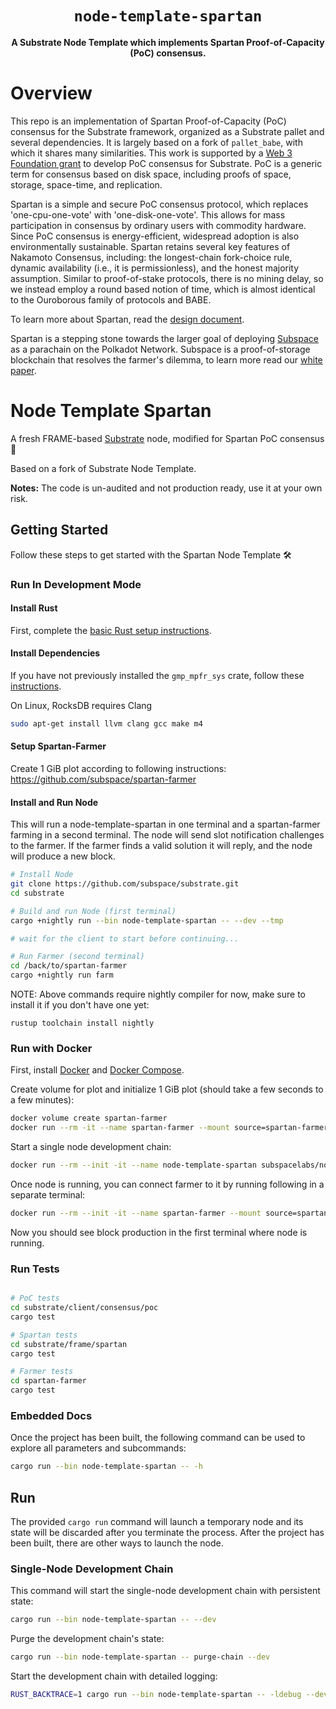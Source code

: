 <div align="center">

  <h1><code>node-template-spartan</code></h1>

  <strong>A Substrate Node Template which implements Spartan Proof-of-Capacity (PoC) consensus.</strong>

</div>

# Overview

This repo is an implementation of Spartan Proof-of-Capacity (PoC) consensus for the Substrate framework, organized as a Substrate pallet and several dependencies. It is largely based on a fork of `pallet_babe`, with which it shares many similarities. This work is supported by a [Web 3 Foundation grant](https://github.com/w3f/Open-Grants-Program/blob/master/applications/spartan_poc_consensus_module.md) to develop PoC consensus for Substrate. PoC is a generic term for consensus based on disk space, including proofs of space, storage, space-time, and replication.

Spartan is a simple and secure PoC consensus protocol, which replaces 'one-cpu-one-vote' with 'one-disk-one-vote'. This allows for mass participation in consensus by ordinary users with commodity hardware. Since PoC consensus is energy-efficient, widespread adoption is also environmentally sustainable. Spartan retains several key features of Nakamoto Consensus, including: the longest-chain fork-choice rule, dynamic availability (i.e., it is permissionless), and the honest majority assumption. Similar to proof-of-stake protocols, there is no mining delay, so we instead employ a round based notion of time, which is almost identical to the Ouroborous family of protocols and BABE.

To learn more about Spartan, read the [design document](https://github.com/subspace/substrate/blob/poc/frame/spartan/design.md).

Spartan is a stepping stone towards the larger goal of deploying [Subspace](https://www.subspace.network/) as a parachain on the Polkadot Network. Subspace is a proof-of-storage blockchain that resolves the farmer's dilemma, to learn more read our <a href="https://drive.google.com/file/d/1v847u_XeVf0SBz7Y7LEMXi72QfqirstL/view">white paper</a>.

# Node Template Spartan

A fresh FRAME-based [Substrate](https://www.substrate.io/) node, modified for Spartan PoC consensus :rocket:

Based on a fork of Substrate Node Template.

**Notes:** The code is un-audited and not production ready, use it at your own risk.

## Getting Started

Follow these steps to get started with the Spartan Node Template :hammer_and_wrench:

### Run In Development Mode

#### Install Rust

First, complete the [basic Rust setup instructions](./doc/rust-setup.md).

#### Install Dependencies
If you have not previously installed the `gmp_mpfr_sys` crate, follow these [instructions](https://docs.rs/gmp-mpfr-sys/1.3.0/gmp_mpfr_sys/index.html#building-on-gnulinux).

On Linux, RocksDB requires Clang

```bash
sudo apt-get install llvm clang gcc make m4
```

#### Setup Spartan-Farmer
Create 1 GiB plot according to following instructions: https://github.com/subspace/spartan-farmer

#### Install and Run Node

This will run a node-template-spartan in one terminal and a spartan-farmer farming in a second terminal.
The node will send slot notification challenges to the farmer.
If the farmer finds a valid solution it will reply, and the node will produce a new block.

```bash
# Install Node
git clone https://github.com/subspace/substrate.git
cd substrate

# Build and run Node (first terminal)
cargo +nightly run --bin node-template-spartan -- --dev --tmp

# wait for the client to start before continuing...

# Run Farmer (second terminal)
cd /back/to/spartan-farmer
cargo +nightly run farm
```

NOTE: Above commands require nightly compiler for now, make sure to install it if you don't have one yet:
```
rustup toolchain install nightly
```

### Run with Docker

First, install [Docker](https://docs.docker.com/get-docker/) and
[Docker Compose](https://docs.docker.com/compose/install/).

Create volume for plot and initialize 1 GiB plot (should take a few seconds to a few minutes):
```bash
docker volume create spartan-farmer
docker run --rm -it --name spartan-farmer --mount source=spartan-farmer,target=/var/spartan subspacelabs/spartan-farmer plot 256000 spartan
```

Start a single node development chain:
```bash
docker run --rm --init -it --name node-template-spartan subspacelabs/node-template-spartan --dev --tmp
```

Once node is running, you can connect farmer to it by running following in a separate terminal:
```bash
docker run --rm --init -it --name spartan-farmer --mount source=spartan-farmer,target=/var/spartan --net container:node-template-spartan subspacelabs/spartan-farmer farm
```

Now you should see block production in the first terminal where node is running.

### Run Tests

```bash

# PoC tests
cd substrate/client/consensus/poc
cargo test

# Spartan tests
cd substrate/frame/spartan
cargo test

# Farmer tests
cd spartan-farmer
cargo test

```

### Embedded Docs

Once the project has been built, the following command can be used to explore all parameters and
subcommands:

```bash
cargo run --bin node-template-spartan -- -h
```

## Run

The provided `cargo run` command will launch a temporary node and its state will be discarded after
you terminate the process. After the project has been built, there are other ways to launch the
node.

### Single-Node Development Chain

This command will start the single-node development chain with persistent state:

```bash
cargo run --bin node-template-spartan -- --dev
```

Purge the development chain's state:

```bash
cargo run --bin node-template-spartan -- purge-chain --dev
```

Start the development chain with detailed logging:

```bash
RUST_BACKTRACE=1 cargo run --bin node-template-spartan -- -ldebug --dev
```
